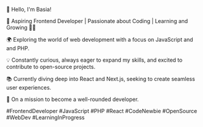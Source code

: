 👋 Hello, I'm Basia!

🚀 Aspiring Frontend Developer | Passionate about Coding | Learning and Growing 🌱🌱

🌍 Exploring the world of web development with a focus on JavaScript and and PHP.

💡 Constantly curious, always eager to expand my skills, and excited to contribute to open-source projects.

📚 Currently diving deep into React and Next.js, seeking to create seamless user experiences.

🎯 On a mission to become a well-rounded developer.

#FrontendDeveloper #JavaScript #PHP #React #CodeNewbie #OpenSource #WebDev #LearningInProgress

